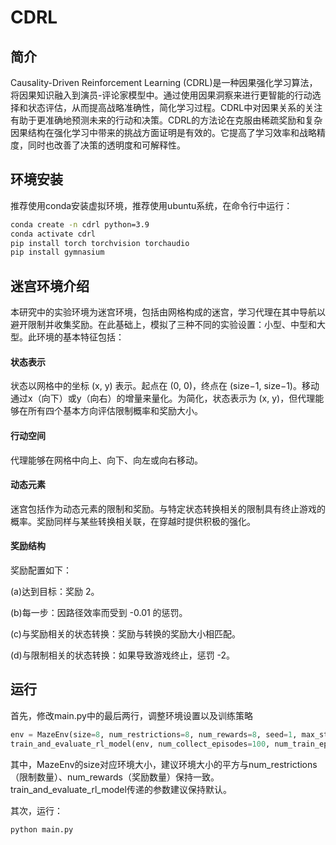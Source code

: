 # CDRL
## 简介
Causality-Driven Reinforcement Learning (CDRL)是一种因果强化学习算法，将因果知识融入到演员-评论家模型中。通过使用因果洞察来进行更智能的行动选择和状态评估，从而提高战略准确性，简化学习过程。CDRL中对因果关系的关注有助于更准确地预测未来的行动和决策。CDRL的方法论在克服由稀疏奖励和复杂因果结构在强化学习中带来的挑战方面证明是有效的。它提高了学习效率和战略精度，同时也改善了决策的透明度和可解释性。
## 环境安装
推荐使用conda安装虚拟环境，推荐使用ubuntu系统，在命令行中运行：
```bash
conda create -n cdrl python=3.9
conda activate cdrl
pip install torch torchvision torchaudio
pip install gymnasium
```
## 迷宫环境介绍
本研究中的实验环境为迷宫环境，包括由网格构成的迷宫，学习代理在其中导航以避开限制并收集奖励。在此基础上，模拟了三种不同的实验设置：小型、中型和大型。此环境的基本特征包括：
#### 状态表示
状态以网格中的坐标 (x, y) 表示。起点在 (0, 0)，终点在 (size−1, size−1)。移动通过x（向下）或y（向右）的增量来量化。为简化，状态表示为 (x, y)，但代理能够在所有四个基本方向评估限制概率和奖励大小。
#### 行动空间
代理能够在网格中向上、向下、向左或向右移动。
#### 动态元素
迷宫包括作为动态元素的限制和奖励。与特定状态转换相关的限制具有终止游戏的概率。奖励同样与某些转换相关联，在穿越时提供积极的强化。
#### 奖励结构
奖励配置如下：

(a)达到目标：奖励 2。

(b)每一步：因路径效率而受到 -0.01 的惩罚。

(c)与奖励相关的状态转换：奖励与转换的奖励大小相匹配。

(d)与限制相关的状态转换：如果导致游戏终止，惩罚 -2。
## 运行
首先，修改main.py中的最后两行，调整环境设置以及训练策略

```python
env = MazeEnv(size=8, num_restrictions=8, num_rewards=8, seed=1, max_steps=64)
train_and_evaluate_rl_model(env, num_collect_episodes=100, num_train_episodes=1000, eval_interval=10, prior_prob=0.5, prior_func=prior_function, batch_size=64, learning_rate=0.00001, if_render=False, if_pretrain=True)
```

其中，MazeEnv的size对应环境大小，建议环境大小的平方与num_restrictions（限制数量）、num_rewards（奖励数量）保持一致。train_and_evaluate_rl_model传递的参数建议保持默认。

其次，运行：
```bash
python main.py
```
